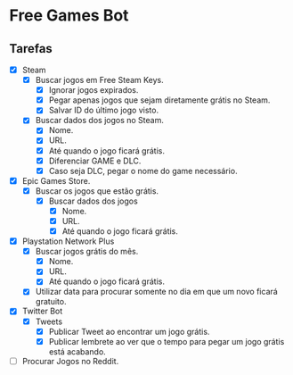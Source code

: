 # Free Games Bot

## Tarefas
* [x] Steam
    * [x] Buscar jogos em Free Steam Keys.
        * [x] Ignorar jogos expirados.
        * [x] Pegar apenas jogos que sejam diretamente grátis no Steam.
        * [x] Salvar ID do último jogo visto.

    * [x] Buscar dados dos jogos no Steam.
        * [x] Nome.
        * [x] URL.
        * [x] Até quando o jogo ficará grátis.
        * [x] Diferenciar GAME e DLC.
        * [x] Caso seja DLC, pegar o nome do game necessário.

* [x] Epic Games Store.
    * [x] Buscar os jogos que estão grátis.
        * [x] Buscar dados dos jogos
            * [x] Nome.
            * [x] URL.
            * [x] Até quando o jogo ficará grátis.

* [x] Playstation Network Plus
    * [x] Buscar jogos grátis do mês.
        * [x] Nome.
        * [x] URL.
        * [x] Até quando o jogo ficará grátis.
    * [x] Utilizar data para procurar somente no dia em que um novo ficará gratuito.

* [x] Twitter Bot
    * [x] Tweets
        * [x] Publicar Tweet ao encontrar um jogo grátis.
        * [x] Publicar lembrete ao ver que o tempo para pegar um jogo grátis está acabando.

* [ ] Procurar Jogos no Reddit.